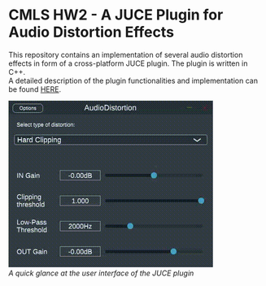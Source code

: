# CMLS HW2 - A JUCE Plugin for Audio Distortion Effects
This repository contains an implementation of several audio distortion effects in form of a cross-platform JUCE plugin. The plugin is written in C++.  
A detailed description of the plugin functionalities and implementation can be found [HERE](./report/CMLS_Homework_2.pdf).

![Screenshot](report/demo.gif)   
*A quick glance at the user interface of the JUCE plugin*
